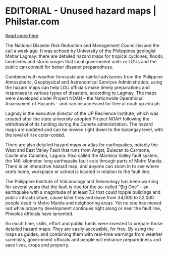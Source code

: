 # EDITORIAL - Unused hazard maps | Philstar.com

[Read more here](https://www.philstar.com/opinion/2024/11/17/2400716/editorial-unused-hazard-maps)

The National Disaster Risk Reduction and Management Council issued the call a week ago. It was echoed by University of the Philippines geologist Mahar Lagmay: there are detailed hazard maps for tropical cyclones, floods, landslides and storm surges that local government units or LGUs and the public can consult for better disaster preparedness.

Combined with weather forecasts and rainfall advisories from the Philippine Atmospheric, Geophysical and Astronomical Services Administration, using the hazard maps can help LGU officials make timely preparations and responses to various types of disasters, according to Lagmay. The maps were developed under Project NOAH – the Nationwide Operational Assessment of Hazards – and can be accessed for free at noah.up.edu.ph.

Lagmay is the executive director of the UP Resilience Institute, which was created after the state university adopted Project NOAH following the withdrawal of its funding during the Duterte administration. The hazard maps are updated and can be viewed right down to the barangay level, with the level of risk color-coded.

There are also detailed hazard maps or atlas for earthquakes, notably the West and East Valley Fault that runs from Angat, Bulacan to Carmona, Cavite and Calamba, Laguna. Also called the Marikina Valley fault system, the 146-kilometer-long earthquake fault cuts through parts of Metro Manila. There is an interactive hazard map, and anyone can zoom in to see where one’s home, workplace or school is located in relation to the fault line.

The Philippine Institute of Volcanology and Seismology has been warning for several years that the fault is ripe for the so-called “Big One” – an earthquake with a magnitude of at least 7.2 that could topple buildings and public infrastructure, cause killer fires and leave from 34,000 to 52,000 people dead in Metro Manila and neighboring areas. Yet no one has moved out while property development continues right along or near the fault line, Phivolcs officials have lamented.

So much time, skills, effort and public funds were invested to prepare those detailed hazard maps. They are easily accessible, for free. By using the maps as guides, and combining them with real-time warnings from weather scientists, government officials and people will enhance preparedness and save lives, crops and property.
